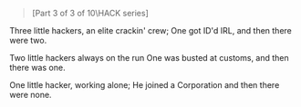 >[Part 3 of 3 of 10\HACK series]  

Three little hackers, an elite crackin' crew;
One got ID'd IRL, and then there were two.

Two little hackers always on the run
One was busted at customs, and then there was one.

One little hacker, working alone;
He joined a Corporation and then there were none.
